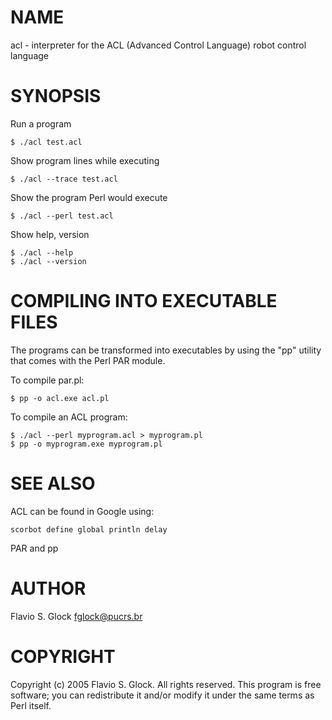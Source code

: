 # NAME

acl - interpreter for the ACL (Advanced Control Language) robot control language

# SYNOPSIS

Run a program

    $ ./acl test.acl    

Show program lines while executing

    $ ./acl --trace test.acl

Show the program Perl would execute 

    $ ./acl --perl test.acl

Show help, version

    $ ./acl --help
    $ ./acl --version

# COMPILING INTO EXECUTABLE FILES

The programs can be transformed into executables by using the "pp" utility 
that comes with the Perl PAR module.

To compile par.pl:

    $ pp -o acl.exe acl.pl

To compile an ACL program:

    $ ./acl --perl myprogram.acl > myprogram.pl
    $ pp -o myprogram.exe myprogram.pl

# SEE ALSO

ACL can be found in Google using:

    scorbot define global println delay

PAR and pp

# AUTHOR

Flavio S. Glock <fglock@pucrs.br>

# COPYRIGHT

Copyright (c) 2005 Flavio S. Glock.  All rights reserved.  This
program is free software; you can redistribute it and/or modify it
under the same terms as Perl itself.
